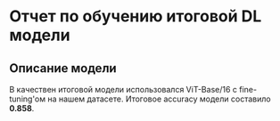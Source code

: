 # Отчет по обучению итоговой DL модели

## Описание модели

В качествен итоговой модели использовался ViT-Base/16 с fine-tuning'ом на нашем датасете. Итоговое accuracy модели составило **0.858**.
